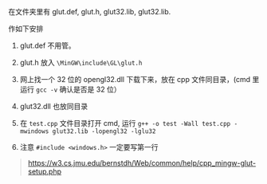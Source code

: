 在文件夹里有 glut.def, glut.h, glut32.lib, glut32.lib.

作如下安排

1. glut.def 不用管。

2. glut.h 放入 `\MinGW\include\GL\glut.h`

3. 网上找一个 32 位的 opengl32.dll 下载下来，放在 cpp 文件同目录，(cmd 里运行 `gcc -v` 确认是否是 32 位）

4. glut32.dll 也放同目录

5. 在 `test.cpp` 文件目录打开 cmd, 运行 `g++ -o test -Wall test.cpp -mwindows glut32.lib -lopengl32 -lglu32`

6. 注意 `#include <windows.h>` 一定要写第一行

> <https://w3.cs.jmu.edu/bernstdh/Web/common/help/cpp_mingw-glut-setup.php>